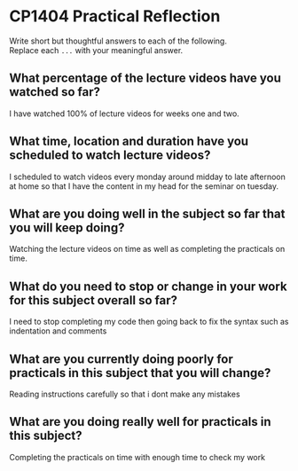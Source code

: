 # CP1404 Practical Reflection

Write short but thoughtful answers to each of the following.  
Replace each `...` with your meaningful answer.

## What percentage of the lecture videos have you watched so far?

I have watched 100% of lecture videos for weeks one and two. 

## What time, location and duration have you scheduled to watch lecture videos?

I scheduled to watch videos every monday around midday to late afternoon at home so that I have the content in my head for the seminar on tuesday.

## What are you doing well in the subject so far that you will keep doing?

Watching the lecture videos on time as well as completing the practicals on time.

## What do you need to stop or change in your work for this subject overall so far?

I need to stop completing my code then going back to fix the syntax such as indentation and comments

## What are you currently doing poorly for practicals in this subject that you will change?

Reading instructions carefully so that i dont make any mistakes

## What are you doing really well for practicals in this subject?

Completing the practicals on time with enough time to check my work 
